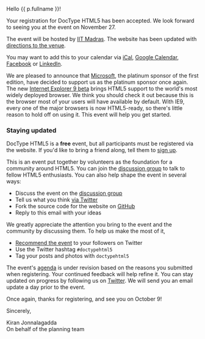 Hello {{ p.fullname }}!

Your registration for DocType HTML5 has been accepted. We look forward
to seeing you at the event on November 27.

The event will be hosted by [IIT Madras][IITM]. The website has been
updated with [directions to the venue][Venue].

You may want to add this to your calendar via [iCal][],
[Google Calendar][gCal], [Facebook][] or [LinkedIn][].

We are pleased to announce that [Microsoft][], the platinum sponsor of the
first edition, have decided to support us as the platinum sponsor once again.
The new [Internet Explorer 9 beta][IE9] brings HTML5 support to the world's
most widely deployed browser. We think you should check it out because this
is the browser most of your users will have available by default. With IE9,
every one of the major browsers is now HTML5-ready, so there's little reason
to hold off on using it. This event will help you get started.

### Staying updated ###

DocType HTML5 is a **free** event, but all participants must be registered
via the website. If you'd like to bring a friend along, tell them to
[sign up][].

This is an event put together by volunteers as the foundation for a community
around HTML5. You can join the [discussion group][dg] to talk to fellow HTML5
enthusiasts. You can also help shape the event in several ways:

* Discuss the event on the [discussion group][dg]
* Tell us what you think [via Twitter][vtwit]
* Fork the source code for the website on [GitHub][]
* Reply to this email with your ideas

We greatly appreciate the attention you bring to the event and the community by
discussing them. To help us make the most of it,

* [Recommend the event][rec] to your followers on Twitter
* Use the Twitter hashtag ``#doctypehtml5``
* Tag your posts and photos with ``doctypehtml5``

The event's [agenda][] is under revision based on the reasons you submitted
when registering. Your continued feedback will help refine it. You can stay
updated on progress by following us on [Twitter][]. We will send you an email
update a day prior to the event.

Once again, thanks for registering, and see you on October 9!

Sincerely,

Kiran Jonnalagadda  
On behalf of the planning team


[IITM]: http://dthtml.in/iitm
[Venue]: http://dthtml.in/venuec
[Schedule]: http://dthtml.in/schedule
[riarui]: http://dthtml.in/riarui

[iCal]: http://dthtml.in/icsc
[Facebook]: http://dthtml.in/fbc
[gCal]: http://dthtml.in/gcalc
[LinkedIn]: http://dthtml.in/lic

[Microsoft]: http://dthtml.in/microsoft
[IE9]: http://dthtml.in/ie9beta

[sign up]: http://dthtml.in/register
[dg]: http://dthtml.in/dg
[vtwit]: http://dthtml.in/vtwit
[rec]: http://dthtml.in/twrec
[GitHub]: http://dthtml.in/github

[agenda]: http://dthtml.in/agenda
[Twitter]: http://dthtml.in/twitter
